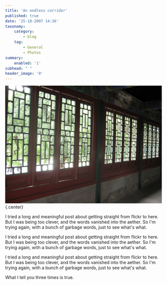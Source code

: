```yaml
---
title: 'An endless corridor'
published: true
date: '25-10-2007 14:36'
taxonomy:
    category:
        - blog
    tag:
        - General
        - Photos
summary:
    enabled: '1'
subhead: " "
header_image: '0'
---
```


![Interior of a corridor in the Summer Palace, Beijing](corridor.jpg){.center}

I tried a long and meaningful post about getting straight from flickr to here. But I was being too clever, and the words vanished into the aether. So I'm trying again, with a bunch of garbage words, just to see what's what.

I tried a long and meaningful post about getting straight from flickr to here. But I was being too clever, and the words vanished into the aether. So I'm trying again, with a bunch of garbage words, just to see what's what.

I tried a long and meaningful post about getting straight from flickr to here. But I was being too clever, and the words vanished into the aether. So I'm trying again, with a bunch of garbage words, just to see what's what.

What I tell you three times is true.

